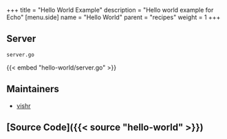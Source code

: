 +++
title = "Hello World Example"
description = "Hello world example for Echo"
[menu.side]
  name = "Hello World"
  parent = "recipes"
  weight = 1
+++

## Server

`server.go`

{{< embed "hello-world/server.go" >}}

## Maintainers

- [vishr](https://github.com/vishr)

## [Source Code]({{< source "hello-world" >}})
